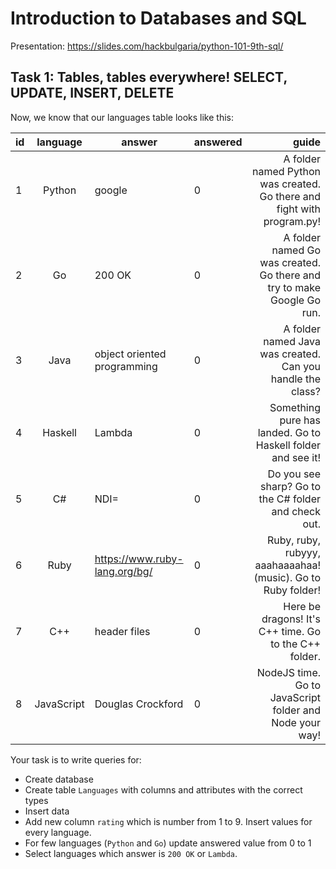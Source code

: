 # Introduction to Databases and SQL

Presentation: https://slides.com/hackbulgaria/python-101-9th-sql/

## Task 1: Tables, tables everywhere! SELECT, UPDATE, INSERT, DELETE

Now, we know that our languages table looks like this:

| id      | language  | answer  | answered | guide |
| ------------- |:-------------:| --- | --- |-----:|
1|Python|google|0|A folder named Python was created. Go there and fight with program.py!
2|Go|200 OK|0|A folder named Go was created. Go there and try to make Google Go run.
3|Java|object oriented programming|0|A folder named Java was created. Can you handle the class?
4|Haskell|Lambda|0|Something pure has landed. Go to Haskell folder and see it!
5|C#|NDI=|0|Do you see sharp? Go to the C# folder and check out.
6|Ruby|https://www.ruby-lang.org/bg/|0|Ruby, ruby, rubyyy, aaahaaaahaa! (music). Go to Ruby folder!
7|C++|header files|0|Here be dragons! It's C++ time. Go to the C++ folder.
8|JavaScript|Douglas Crockford|0|NodeJS time. Go to JavaScript folder and Node your way!

Your task is to write queries for:

* Create database
* Create table `Languages` with columns and attributes with the correct types
* Insert data
* Add new column `rating` which is number from 1 to 9. Insert values for every language.
* For few languages (`Python` and `Go`) update answered value from 0 to 1
* Select languages which answer is `200 OK` or `Lambda`.

